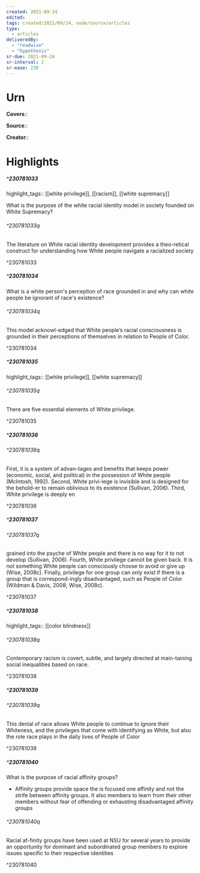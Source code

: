 ```yaml
---
created: 2021-09-24
edited:
tags: created/2021/09/24, node/source/articles
type: 
  - articles
deliveredBy: 
  - "readwise"
  - "hypothesis"
sr-due: 2021-09-24
sr-interval: 2
sr-ease: 230
---
```

# Urn

**Covers**:: 

**Source**:: 

**Creator**::

# Highlights
##### ^230781033

highlight_tags:: [[white privilege]], [[racism]], [[white supremacy]]   

What is the purpose of the white racial identity model in society founded on White Supremacy?  

###### ^230781033q

The literature on White racial identity development provides a theo-retical construct for understanding how White people navigate a racialized society 

^230781033

##### ^230781034



What is a white person's perception of race grounded in and why can white people be ignorant of race's existence?  

###### ^230781034q

This model acknowl-edged that White people’s racial consciousness is grounded in their perceptions of themselves in relation to People of Color. 

^230781034

##### ^230781035

highlight_tags:: [[white privilege]], [[white supremacy]]   

###### ^230781035q

There are five essential elements of White privilege. 

^230781035

##### ^230781036



###### ^230781036q

First, it is a system of advan-tages and benefits that keeps power (economic, social, and political) in the possession of White people (McIntosh, 1992). Second, White privi-lege is invisible and is designed for the behold-er to remain oblivious to its existence (Sullivan, 2006). Third, White privilege is deeply en 

^230781036

##### ^230781037



###### ^230781037q

grained into the psyche of White people and there is no way for it to not develop (Sullivan, 2006). Fourth, White privilege cannot be given back. It is not something White people can consciously choose to avoid or give up (Wise, 2008c). Finally, privilege for one group can only exist if there is a group that is correspond-ingly disadvantaged, such as People of Color (Wildman & Davis, 2008; Wise, 2008c). 

^230781037

##### ^230781038

highlight_tags:: [[color blindness]]   

###### ^230781038q

Contemporary racism is covert, subtle, and largely directed at main-taining social inequalities based on race. 

^230781038

##### ^230781039



###### ^230781039q

This denial of race allows White people to continue to ignore their Whiteness, and the privileges that come with identifying as White, but also the role race plays in the daily lives of People of Color 

^230781039

##### ^230781040



What is the purpose of racial affinity groups?
- Affinity groups provide space the is focused one affinity and not the strife between affinity groups. It also members to learn from their other members without fear of offending or exhausting disadvantaged affinity groups  

###### ^230781040q

Racial af-finity groups have been used at NSU for several years to provide an opportunity for dominant and subordinated group members to explore issues specific to their respective identities 

^230781040

